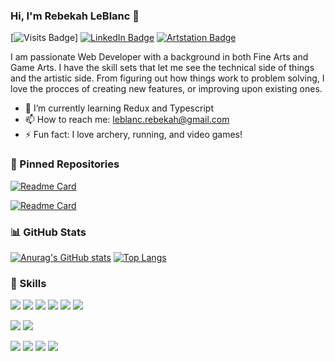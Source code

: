 ### Hi, I'm Rebekah LeBlanc 👋

[![Visits Badge](https://badges.pufler.dev/visits/R-LeBlanc/R-LeBlanc)] [![LinkedIn Badge](https://img.shields.io/badge/LinkedIn-Profile-informational?style=for-the-badge&logo=linkedin&logoColor=white&color=0D76A8)](https://www.linkedin.com/in/rebekahleblanc/) [![Artstation Badge](https://img.shields.io/badge/Artstation-Profile-informational?style=for-the-badge&logo=artstation&logoColor=white&color=0D76A8)](https://www.artstation.com/rebekahleblanc)

I am passionate Web Developer with a background in both Fine Arts and Game Arts. I have the skill sets that let
me see the technical side of things and the artistic side.
From figuring out how things work to problem solving, I love the procces of creating new 
features, or improving upon existing ones.

- 🌱 I’m currently learning Redux and Typescript
- 📫 How to reach me: leblanc.rebekah@gmail.com
- ⚡ Fun fact: I love archery, running, and video games!


 ### :pushpin: Pinned Repositories

[![Readme Card](https://github-readme-stats.vercel.app/api/pin/?username=R-LeBlanc&repo=Final-Project&theme=tokyonight)](https://github.com/R-LeBlanc/Final-Project)

[![Readme Card](https://github-readme-stats.vercel.app/api/pin/?username=R-LeBlanc&repo=ECommerce-Group-Project&theme=tokyonight)](https://github.com/R-LeBlanc/ECommerce-Group-Project)

 ### :bar_chart: GitHub Stats
 
 [![Anurag's GitHub stats](https://github-readme-stats.vercel.app/api?username=R-LeBlanc&show_icons=true&theme=tokyonight&count_private=true)](https://github.com/R-LeBlanc) [![Top Langs](https://github-readme-stats.vercel.app/api/top-langs/?username=R-LeBlanc&theme=tokyonight&layout=compact)](https://github.com/R-LeBlanc)


###  :bow_and_arrow: Skills

![](https://img.shields.io/badge/Code-React-informational?style=for-the-badge&logo=react&logoColor=white&color=0D76A8)
![](https://img.shields.io/badge/Code-JavaScript-informational?style=for-the-badge&logo=javascript&logoColor=white&color=0D76A8)
![](https://img.shields.io/badge/Code-Node.js-informational?style=for-the-badge&logo=node.js&logoColor=white&color=0D76A8)
![](https://img.shields.io/badge/Code-Express-informational?style=for-the-badge&logoColor=white&color=0D76A8)
![](https://img.shields.io/badge/Code-MongoDB-informational?style=for-the-badge&logo=mongodb&logoColor=white&color=0D76A8)
![](https://img.shields.io/badge/Code-HTML-informational?style=for-the-badge&logo=html&logoColor=white&color=0D76A8)


![](https://img.shields.io/badge/Style-CSS-informational?style=for-the-badge&logo=css&logoColor=white&color=0D76A8)
![](https://img.shields.io/badge/Style-BootStrap-informational?style=for-the-badge&logo=bootstrap&logoColor=white&color=0D76A8)

![](https://img.shields.io/badge/Tools-NPM-informational?style=for-the-badge&logo=npm&logoColor=white&color=0D76A8)
![](https://img.shields.io/badge/Tools-GitHub-informational?style=for-the-badge&logo=github&logoColor=white&color=0D76A8)
![](https://img.shields.io/badge/Tools-AdobeXD-informational?style=for-the-badge&logo=adobexd&logoColor=white&color=0D76A8)
![](https://img.shields.io/badge/Tools-Photoshop-informational?style=for-the-badge&logo=adobephotoshop&logoColor=white&color=4AB197)
